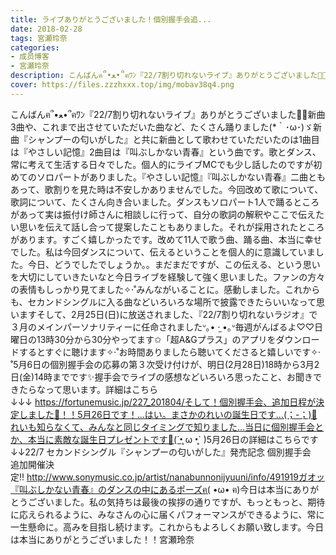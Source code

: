 ```yaml
---
title: ライブありがとうございました！個別握手会追...
date: 2018-02-28
tags: 宮瀬玲奈
categories: 
- 成员博客
- 宮瀬玲奈
description: こんばんฅ՞•ﻌ•՞ฅﾜﾝ『22/7割り切れないライブ』ありがとうございました🎉🎉新曲3曲や、これまで出させていただいた曲など、たくさん踊りました(*｀･ω･)ゞ新曲『シャンプーの匂いがした』と共に新曲として歌わせて...
cover: https://files.zzzhxxx.top/img/mobav38q4.png 
---
```


こんばんฅ՞•ﻌ•՞ฅﾜﾝ『22/7割り切れないライブ』ありがとうございました🎉🎉新曲3曲や、これまで出させていただいた曲など、たくさん踊りました(*｀･ω･)ゞ新曲『シャンプーの匂いがした』と共に新曲として歌わせていただいたのは1曲目は『やさしい記憶』2曲目は『叫ぶしかない青春』という曲です。歌とダンス、常に考えて生活する日々でした。個人的にライブMCでも少し話したのですが初めてのソロパートがありました。『やさしい記憶』『叫ぶしかない青春』二曲ともあって、歌割りを見た時は不安しかありませんでした。今回改めて歌について、歌詞について、たくさん向き合いました。ダンスもソロパート1人で踊るところがあって実は振付け師さんに相談しに行って、自分の歌詞の解釈やここで伝えたい思いを伝えて話し合って提案したこともありました。それが採用されたところがあります。すごく嬉しかったです。改めて11人で歌う曲、踊る曲、本当に幸せでした。私は今回ダンスについて、伝えるということを個人的に意識していました。今日、どうでしたでしょうか。。まだまだですが、この伝える、という思いを大切にしていきたいなと今日ライブを経験して強く思いました。ファンの方々の表情もしっかり見てました✧‧˚みんながいることに。感動しました。これからも、セカンドシングルに入る曲などいろいろな場所で披露できたらいいなって思いますそして、2月25日(日)に放送されました、『22/7割り切れないラジオ』で３月のメインパーソナリティーに任命されましたᐡ｡• ·̫ •｡ᐡ毎週がんばるよ♡♡日曜日の13時30分から30分やってます✩「超A&Gプラス」のアプリをダウンロードするとすぐに聴けます✧‧˚お時間ありましたら聴いてくださると嬉しいです✧‧˚5月6日の個別握手会の応募の第３次受け付けが、明日(2月28日)18時から3月2日(金)14時までです✨握手会でライブの感想などいろいろ思ったこと、お聞きできたらなって思います。詳細はこちら↓↓↓ https://fortunemusic.jp/227_201804/そして！個別握手会、追加日程が決定しました🎉！！5月26日です！...はい。まさかのれいの誕生日です...(；-；)💓れいも知らなくて、みんなと同じタイミングで知りました...当日に個別握手会とか、本当に素敵な誕生日プレゼントです🎁(´•̥ ω •̥` )5月26日の詳細はこちらです↓↓22/7 セカンドシングル『シャンプーの匂いがした』発売記念 個別握手会　追加開催決定!! http://www.sonymusic.co.jp/artist/nanabunnonijyuuni/info/491919ガオッ『叫ぶしかない青春』のダンスの中にあるポーズฅ( •ω• ฅ)今日は本当にありがとうございました。私の気持ちは最後の挨拶の通りですが、もっともっと、期待に応えられるように、みなさんの心に届くパフォーマンスができるように、常に一生懸命に。高みを目指し続けます。これからもよろしくお願い致します。今日は本当にありがとうございました！！宮瀬玲奈


